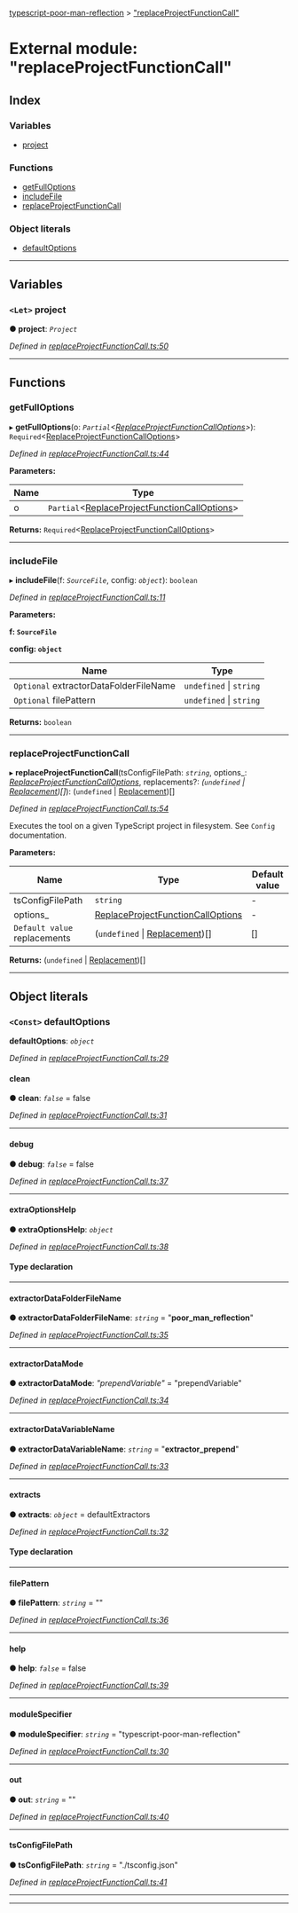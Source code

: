 [typescript-poor-man-reflection](../README.md) > ["replaceProjectFunctionCall"](../modules/_replaceprojectfunctioncall_.md)

# External module: "replaceProjectFunctionCall"

## Index

### Variables

* [project](_replaceprojectfunctioncall_.md#project)

### Functions

* [getFullOptions](_replaceprojectfunctioncall_.md#getfulloptions)
* [includeFile](_replaceprojectfunctioncall_.md#includefile)
* [replaceProjectFunctionCall](_replaceprojectfunctioncall_.md#replaceprojectfunctioncall)

### Object literals

* [defaultOptions](_replaceprojectfunctioncall_.md#defaultoptions)

---

## Variables

<a id="project"></a>

### `<Let>` project

**● project**: *`Project`*

*Defined in [replaceProjectFunctionCall.ts:50](https://github.com/cancerberoSgx/typescript-poor-man-reflection/blob/8c7c887/src/replaceProjectFunctionCall.ts#L50)*

___

## Functions

<a id="getfulloptions"></a>

###  getFullOptions

▸ **getFullOptions**(o: *`Partial`<[ReplaceProjectFunctionCallOptions](../interfaces/_types_.replaceprojectfunctioncalloptions.md)>*): `Required`<[ReplaceProjectFunctionCallOptions](../interfaces/_types_.replaceprojectfunctioncalloptions.md)>

*Defined in [replaceProjectFunctionCall.ts:44](https://github.com/cancerberoSgx/typescript-poor-man-reflection/blob/8c7c887/src/replaceProjectFunctionCall.ts#L44)*

**Parameters:**

| Name | Type |
| ------ | ------ |
| o | `Partial`<[ReplaceProjectFunctionCallOptions](../interfaces/_types_.replaceprojectfunctioncalloptions.md)> |

**Returns:** `Required`<[ReplaceProjectFunctionCallOptions](../interfaces/_types_.replaceprojectfunctioncalloptions.md)>

___
<a id="includefile"></a>

###  includeFile

▸ **includeFile**(f: *`SourceFile`*, config: *`object`*): `boolean`

*Defined in [replaceProjectFunctionCall.ts:11](https://github.com/cancerberoSgx/typescript-poor-man-reflection/blob/8c7c887/src/replaceProjectFunctionCall.ts#L11)*

**Parameters:**

**f: `SourceFile`**

**config: `object`**

| Name | Type |
| ------ | ------ |
| `Optional` extractorDataFolderFileName | `undefined` \| `string` |
| `Optional` filePattern | `undefined` \| `string` |

**Returns:** `boolean`

___
<a id="replaceprojectfunctioncall"></a>

###  replaceProjectFunctionCall

▸ **replaceProjectFunctionCall**(tsConfigFilePath: *`string`*, options_: *[ReplaceProjectFunctionCallOptions](../interfaces/_types_.replaceprojectfunctioncalloptions.md)*, replacements?: *(`undefined` \| [Replacement](../interfaces/_types_.replacement.md))[]*): (`undefined` \| [Replacement](../interfaces/_types_.replacement.md))[]

*Defined in [replaceProjectFunctionCall.ts:54](https://github.com/cancerberoSgx/typescript-poor-man-reflection/blob/8c7c887/src/replaceProjectFunctionCall.ts#L54)*

Executes the tool on a given TypeScript project in filesystem. See `Config` documentation.

**Parameters:**

| Name | Type | Default value |
| ------ | ------ | ------ |
| tsConfigFilePath | `string` | - |
| options_ | [ReplaceProjectFunctionCallOptions](../interfaces/_types_.replaceprojectfunctioncalloptions.md) | - |
| `Default value` replacements | (`undefined` \| [Replacement](../interfaces/_types_.replacement.md))[] |  [] |

**Returns:** (`undefined` \| [Replacement](../interfaces/_types_.replacement.md))[]

___

## Object literals

<a id="defaultoptions"></a>

### `<Const>` defaultOptions

**defaultOptions**: *`object`*

*Defined in [replaceProjectFunctionCall.ts:29](https://github.com/cancerberoSgx/typescript-poor-man-reflection/blob/8c7c887/src/replaceProjectFunctionCall.ts#L29)*

<a id="defaultoptions.clean"></a>

####  clean

**● clean**: *`false`* = false

*Defined in [replaceProjectFunctionCall.ts:31](https://github.com/cancerberoSgx/typescript-poor-man-reflection/blob/8c7c887/src/replaceProjectFunctionCall.ts#L31)*

___
<a id="defaultoptions.debug"></a>

####  debug

**● debug**: *`false`* = false

*Defined in [replaceProjectFunctionCall.ts:37](https://github.com/cancerberoSgx/typescript-poor-man-reflection/blob/8c7c887/src/replaceProjectFunctionCall.ts#L37)*

___
<a id="defaultoptions.extraoptionshelp"></a>

####  extraOptionsHelp

**● extraOptionsHelp**: *`object`*

*Defined in [replaceProjectFunctionCall.ts:38](https://github.com/cancerberoSgx/typescript-poor-man-reflection/blob/8c7c887/src/replaceProjectFunctionCall.ts#L38)*

#### Type declaration

___
<a id="defaultoptions.extractordatafolderfilename"></a>

####  extractorDataFolderFileName

**● extractorDataFolderFileName**: *`string`* = "__poor_man_reflection__"

*Defined in [replaceProjectFunctionCall.ts:35](https://github.com/cancerberoSgx/typescript-poor-man-reflection/blob/8c7c887/src/replaceProjectFunctionCall.ts#L35)*

___
<a id="defaultoptions.extractordatamode"></a>

####  extractorDataMode

**● extractorDataMode**: *"prependVariable"* = "prependVariable"

*Defined in [replaceProjectFunctionCall.ts:34](https://github.com/cancerberoSgx/typescript-poor-man-reflection/blob/8c7c887/src/replaceProjectFunctionCall.ts#L34)*

___
<a id="defaultoptions.extractordatavariablename"></a>

####  extractorDataVariableName

**● extractorDataVariableName**: *`string`* = "__extractor_prepend__"

*Defined in [replaceProjectFunctionCall.ts:33](https://github.com/cancerberoSgx/typescript-poor-man-reflection/blob/8c7c887/src/replaceProjectFunctionCall.ts#L33)*

___
<a id="defaultoptions.extracts"></a>

####  extracts

**● extracts**: *`object`* =  defaultExtractors

*Defined in [replaceProjectFunctionCall.ts:32](https://github.com/cancerberoSgx/typescript-poor-man-reflection/blob/8c7c887/src/replaceProjectFunctionCall.ts#L32)*

#### Type declaration

[k: `string`]: [Extractor](_types_.md#extractor)

___
<a id="defaultoptions.filepattern"></a>

####  filePattern

**● filePattern**: *`string`* = ""

*Defined in [replaceProjectFunctionCall.ts:36](https://github.com/cancerberoSgx/typescript-poor-man-reflection/blob/8c7c887/src/replaceProjectFunctionCall.ts#L36)*

___
<a id="defaultoptions.help"></a>

####  help

**● help**: *`false`* = false

*Defined in [replaceProjectFunctionCall.ts:39](https://github.com/cancerberoSgx/typescript-poor-man-reflection/blob/8c7c887/src/replaceProjectFunctionCall.ts#L39)*

___
<a id="defaultoptions.modulespecifier"></a>

####  moduleSpecifier

**● moduleSpecifier**: *`string`* = "typescript-poor-man-reflection"

*Defined in [replaceProjectFunctionCall.ts:30](https://github.com/cancerberoSgx/typescript-poor-man-reflection/blob/8c7c887/src/replaceProjectFunctionCall.ts#L30)*

___
<a id="defaultoptions.out"></a>

####  out

**● out**: *`string`* = ""

*Defined in [replaceProjectFunctionCall.ts:40](https://github.com/cancerberoSgx/typescript-poor-man-reflection/blob/8c7c887/src/replaceProjectFunctionCall.ts#L40)*

___
<a id="defaultoptions.tsconfigfilepath"></a>

####  tsConfigFilePath

**● tsConfigFilePath**: *`string`* = "./tsconfig.json"

*Defined in [replaceProjectFunctionCall.ts:41](https://github.com/cancerberoSgx/typescript-poor-man-reflection/blob/8c7c887/src/replaceProjectFunctionCall.ts#L41)*

___

___

